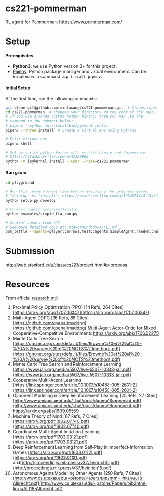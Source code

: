# cs221-pommerman
RL agent for Pommerman: https://www.pommerman.com/

# Setup

#### Prerequisites

* **Python3**: we use Python version 3+ for this project.
* [Pipenv](https://github.com/pypa/pipenv): Python package manager and virtual environment. Can be installed with command `pip install pipenv`.

#### Initial Setup

At the first time, run the following commands:

```bash
git clone git@github.com:minfawang/cs221-pommerman.git  # Clones repo.
cd cs221-pommerman  # Changes your directory to the root of the repo.
# If you use a conda custom Python binary, then you may use the
# command in the comment below:
# pipenv --python /usr/local/bin/python3 install
pipenv --three install  # Create a virtual env using Python3.

# Enter virtual env.
pipenv shell

# Set up custom python kernel with correct binary and dependency.
# https://stackoverflow.com/a/47296960
python -m ipykernel install --user --name=cs221-pommerman
```

#### Run game

```bash
cd playground

# Run this command every time before executing the programs below.
# "develop" vs "install": https://stackoverflow.com/a/19048754/4115411
python setup.py develop

# Control agents programmatically
python examples/simple_ffa_run.py

# Control agents from CLI
# See more detailed docs at: playground/docs/CLI.md
pom_battle --agents=player::arrows,test::agents.SimpleAgent,random::null,random::null --times=2
```

# Submission

http://web.stanford.edu/class/cs221/project.html#p-proposal

# Resources

From official [research.md](https://github.com/MultiAgentLearning/playground/blob/master/docs/research.md):

1. Proximal Policy Optimization (PPO) [14 Refs, 264 Cites] [https://arxiv.org/abs/1707.06347](https://arxiv.org/abs/1707.06347)
2. Multi-Agent DDPG [36 Refs, 86 Cites] [https://github.com/openai/maddpg](https://github.com/openai/maddpg) Multi-Agent Actor-Critic for Mixed Cooperative-Competitive Environments https://arxiv.org/abs/1706.02275
3. Monte Carlo Tree Search [https://gnunet.org/sites/default/files/Browne%20et%20al%20-%20A%20survey%20of%20MCTS%20methods.pdf](https://gnunet.org/sites/default/files/Browne%20et%20al%20-%20A%20survey%20of%20MCTS%20methods.pdf)
4. Monte Carlo Tree Search and Reinforcement Learning [https://www.jair.org/media/5507/live-5507-10333-jair.pdf](https://www.jair.org/media/5507/live-5507-10333-jair.pdf)
5. Cooperative Multi-Agent Learning [https://link.springer.com/article/10.1007/s10458-005-2631-2](https://link.springer.com/article/10.1007/s10458-005-2631-2)
6. Opponent Modeling in Deep Reinforcement Learning [25 Refs, 27 Cites] [http://www.umiacs.umd.edu/~hal/docs/daume16opponent.pdf](http://www.umiacs.umd.edu/~hal/docs/daume16opponent.pdf) https://arxiv.org/abs/1609.05559
7. Machine Theory of Mind [67 Refs, 7 Cites] [https://arxiv.org/pdf/1802.07740.pdf](https://arxiv.org/pdf/1802.07740.pdf)
8. Coordinated Multi-Agent Imitation Learning [https://arxiv.org/pdf/1703.03121.pdf](https://arxiv.org/pdf/1703.03121.pdf)
9. Deep Reinforcement Learning from Self-Play in Imperfect-Information Games [https://arxiv.org/pdf/1603.01121.pdf](https://arxiv.org/pdf/1603.01121.pdf) and[http://proceedings.mlr.press/v37/heinrich15.pdf](http://proceedings.mlr.press/v37/heinrich15.pdf)
10. Autonomous Agents Modelling Other Agents [250 Refs, 7 Cites] [http://www.cs.utexas.edu/~pstone/Papers/bib2html-links/AIJ18-Albrecht.pdf](http://www.cs.utexas.edu/~pstone/Papers/bib2html-links/AIJ18-Albrecht.pdf)
